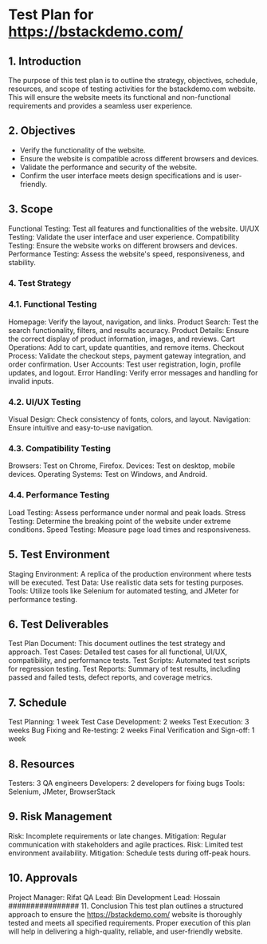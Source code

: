 # Test Plan for https://bstackdemo.com/
## 1. Introduction
The purpose of this test plan is to outline the strategy, objectives, schedule, resources, and scope of testing activities for the bstackdemo.com website. This will ensure the website meets its functional and non-functional requirements and provides a seamless user experience.
## 2. Objectives
- Verify the functionality of the website. <br/>
- Ensure the website is compatible across different browsers and devices.
- Validate the performance and security of the website.
- Confirm the user interface meets design specifications and is user-friendly.
## 3. Scope
Functional Testing: Test all features and functionalities of the website.
UI/UX Testing: Validate the user interface and user experience.
Compatibility Testing: Ensure the website works on different browsers and devices.
Performance Testing: Assess the website's speed, responsiveness, and stability.
### 4. Test Strategy
### 4.1. Functional Testing
Homepage: Verify the layout, navigation, and links.
Product Search: Test the search functionality, filters, and results accuracy.
Product Details: Ensure the correct display of product information, images, and reviews.
Cart Operations: Add to cart, update quantities, and remove items.
Checkout Process: Validate the checkout steps, payment gateway integration, and order confirmation.
User Accounts: Test user registration, login, profile updates, and logout.
Error Handling: Verify error messages and handling for invalid inputs.
### 4.2. UI/UX Testing
Visual Design: Check consistency of fonts, colors, and layout.
Navigation: Ensure intuitive and easy-to-use navigation.
### 4.3. Compatibility Testing
Browsers: Test on Chrome, Firefox.
Devices: Test on desktop, mobile devices.
Operating Systems: Test on Windows, and Android.
### 4.4. Performance Testing
Load Testing: Assess performance under normal and peak loads.
Stress Testing: Determine the breaking point of the website under extreme conditions.
Speed Testing: Measure page load times and responsiveness.
## 5. Test Environment
Staging Environment: A replica of the production environment where tests will be executed.
Test Data: Use realistic data sets for testing purposes.
Tools: Utilize tools like Selenium for automated testing, and JMeter for performance testing.
## 6. Test Deliverables
Test Plan Document: This document outlines the test strategy and approach.
Test Cases: Detailed test cases for all functional, UI/UX, compatibility, and performance tests.
Test Scripts: Automated test scripts for regression testing.
Test Reports: Summary of test results, including passed and failed tests, defect reports, and coverage metrics.
## 7. Schedule
Test Planning: 1 week
Test Case Development: 2 weeks
Test Execution: 3 weeks
Bug Fixing and Re-testing: 2 weeks
Final Verification and Sign-off: 1 week
## 8. Resources
Testers: 3 QA engineers
Developers: 2 developers for fixing bugs
Tools: Selenium, JMeter, BrowserStack
## 9. Risk Management
Risk: Incomplete requirements or late changes.
Mitigation: Regular communication with stakeholders and agile practices.
Risk: Limited test environment availability.
Mitigation: Schedule tests during off-peak hours.
## 10. Approvals
Project Manager: Rifat
QA Lead: Bin
Development Lead: Hossain
################ 11. Conclusion
This test plan outlines a structured approach to ensure the https://bstackdemo.com/ website is thoroughly tested and meets all specified requirements. Proper execution of this plan will help in delivering a high-quality, reliable, and user-friendly website.

